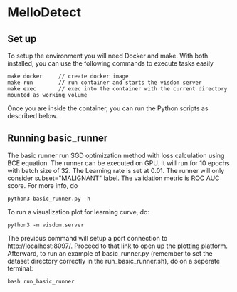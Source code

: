 # MelloDetect

## Set up
To setup the environment you will need Docker and make. With both installed, you can use the following commands to execute tasks easily
```
make docker     // create docker image
make run        // run container and starts the visdom server
make exec       // exec into the container with the current directory mounted as working volume
```
Once you are inside the container, you can run the Python scripts as described below.

## Running basic_runner
The basic runner run SGD optimization method with loss calculation using BCE
equation. The runner can be executed on GPU. It will run for 10 epochs with
batch size of 32. The Learning rate is set at 0.01. The runner will only consider subset="MALIGNANT" label. The validation metric is ROC AUC score. For more info, do
```
python3 basic_runner.py -h
```
To run a visualization plot for learning curve, do:
```
python3 -m visdom.server
```
The previous command will setup a port connection to http://localhost:8097/. Proceed to that link to open up the plotting platform. Afterward, to run an example of basic_runner.py (remember to set the dataset directory correctly in the run_basic_runner.sh), do on a seperate terminal:
```
bash run_basic_runner
```
